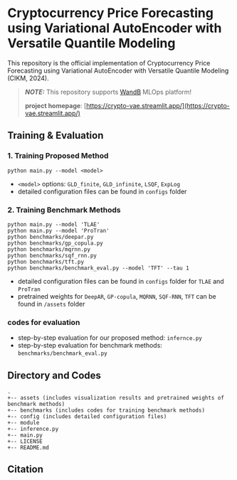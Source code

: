 # Cryptocurrency Price Forecasting using Variational AutoEncoder with Versatile Quantile Modeling

This repository is the official implementation of Cryptocurrency Price Forecasting using Variational AutoEncoder with Versatile Quantile Modeling (CIKM, 2024). 

> **_NOTE:_** This repository supports [WandB](https://wandb.ai/site) MLOps platform!
>
> **project homepage**: [https://crypto-vae.streamlit.app/](https://crypto-vae.streamlit.app/)

## Training & Evaluation 

### 1. Training Proposed Method
```
python main.py --model <model>
```   
- `<model>` options: `GLD_finite`, `GLD_infinite`, `LSQF`, `ExpLog`
- detailed configuration files can be found in `configs` folder

### 2. Training Benchmark Methods
```
python main.py --model 'TLAE'
python main.py --model 'ProTran'
python benchmarks/deepar.py 
python benchmarks/gp_copula.py 
python benchmarks/mqrnn.py 
python benchmarks/sqf_rnn.py 
python benchmarks/tft.py
python benchmarks/benchmark_eval.py --model 'TFT' --tau 1
```
- detailed configuration files can be found in `configs` folder for `TLAE` and `ProTran`
- pretrained weights for `DeepAR`, `GP-copula`, `MQRNN`, `SQF-RNN`, `TFT` can be found in `/assets` folder

### codes for evaluation
- step-by-step evaluation for our proposed method: `infernce.py`
- step-by-step evaluation for benchmark methods: `benchmarks/benchmark_eval.py`   

## Directory and Codes
```
.
+-- assets (includes visualization results and pretrained weights of benchmark methods)
+-- benchmarks (includes codes for training benchmark methods)
+-- config (includes detailed configuration files)
+-- module 
+-- inference.py
+-- main.py
+-- LICENSE
+-- README.md
```

## Citation
```

```

